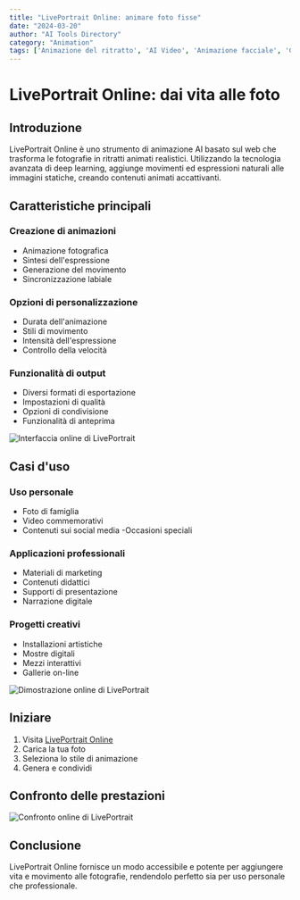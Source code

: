 ```yaml
---
title: "LivePortrait Online: animare foto fisse"
date: "2024-03-20"
author: "AI Tools Directory"
category: "Animation"
tags: ['Animazione del ritratto', 'AI Video', 'Animazione facciale', 'Creazione di contenuti']
---
```

# LivePortrait Online: dai vita alle foto

## Introduzione

LivePortrait Online è uno strumento di animazione AI basato sul web che trasforma le fotografie in ritratti animati realistici. Utilizzando la tecnologia avanzata di deep learning, aggiunge movimenti ed espressioni naturali alle immagini statiche, creando contenuti animati accattivanti.

## Caratteristiche principali

### Creazione di animazioni
- Animazione fotografica
- Sintesi dell'espressione
- Generazione del movimento
- Sincronizzazione labiale

### Opzioni di personalizzazione
- Durata dell'animazione
- Stili di movimento
- Intensità dell'espressione
- Controllo della velocità

### Funzionalità di output
- Diversi formati di esportazione
- Impostazioni di qualità
- Opzioni di condivisione
- Funzionalità di anteprima

![Interfaccia online di LivePortrait](/imgs/liveritratto-online/interface.jpg)

## Casi d'uso

### Uso personale
- Foto di famiglia
- Video commemorativi
- Contenuti sui social media
-Occasioni speciali

### Applicazioni professionali
- Materiali di marketing
- Contenuti didattici
- Supporti di presentazione
- Narrazione digitale

### Progetti creativi
- Installazioni artistiche
- Mostre digitali
- Mezzi interattivi
- Gallerie on-line

![Dimostrazione online di LivePortrait](/imgs/liveritratto-online/demo.jpg)

## Iniziare

1. Visita [LivePortrait Online](https://liveritratto-online.com)
2. Carica la tua foto
3. Seleziona lo stile di animazione
4. Genera e condividi

## Confronto delle prestazioni

![Confronto online di LivePortrait](/imgs/liveritratto-online/comparison.jpg)

## Conclusione

LivePortrait Online fornisce un modo accessibile e potente per aggiungere vita e movimento alle fotografie, rendendolo perfetto sia per uso personale che professionale.